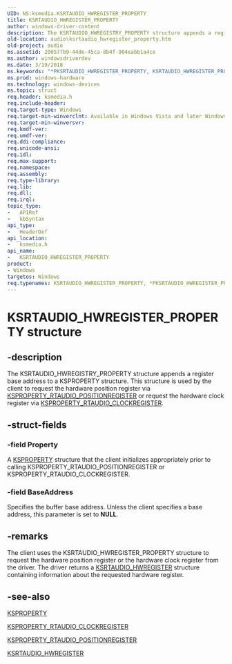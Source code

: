 ```yaml
---
UID: NS:ksmedia.KSRTAUDIO_HWREGISTER_PROPERTY
title: KSRTAUDIO_HWREGISTER_PROPERTY
author: windows-driver-content
description: The KSRTAUDIO_HWREGISTRY_PROPERTY structure appends a register base address to a KSPROPERTY structure.
old-location: audio\ksrtaudio_hwregister_property.htm
old-project: audio
ms.assetid: 200577b9-44de-45ca-8b4f-904eabb1a4ce
ms.author: windowsdriverdev
ms.date: 3/19/2018
ms.keywords: "*PKSRTAUDIO_HWREGISTER_PROPERTY, KSRTAUDIO_HWREGISTER_PROPERTY, KSRTAUDIO_HWREGISTER_PROPERTY structure [Audio Devices], PKSRTAUDIO_HWREGISTER_PROPERTY, PKSRTAUDIO_HWREGISTER_PROPERTY structure pointer [Audio Devices], aud-prop_d554442a-4677-4fc6-a305-ef02d5caffef.xml, audio.ksrtaudio_hwregister_property, ksmedia/KSRTAUDIO_HWREGISTER_PROPERTY, ksmedia/PKSRTAUDIO_HWREGISTER_PROPERTY"
ms.prod: windows-hardware
ms.technology: windows-devices
ms.topic: struct
req.header: ksmedia.h
req.include-header: 
req.target-type: Windows
req.target-min-winverclnt: Available in Windows Vista and later Windows operating systems.
req.target-min-winversvr: 
req.kmdf-ver: 
req.umdf-ver: 
req.ddi-compliance: 
req.unicode-ansi: 
req.idl: 
req.max-support: 
req.namespace: 
req.assembly: 
req.type-library: 
req.lib: 
req.dll: 
req.irql: 
topic_type:
-	APIRef
-	kbSyntax
api_type:
-	HeaderDef
api_location:
-	ksmedia.h
api_name:
-	KSRTAUDIO_HWREGISTER_PROPERTY
product:
- Windows
targetos: Windows
req.typenames: KSRTAUDIO_HWREGISTER_PROPERTY, *PKSRTAUDIO_HWREGISTER_PROPERTY
---
```


# KSRTAUDIO_HWREGISTER_PROPERTY structure


## -description


The KSRTAUDIO_HWREGISTRY_PROPERTY structure appends a register base address to a KSPROPERTY structure.  This structure is used by the client to request the hardware position register via <a href="https://msdn.microsoft.com/library/windows/hardware/ff537381">KSPROPERTY_RTAUDIO_POSITIONREGISTER</a> or request the hardware clock register via <a href="https://msdn.microsoft.com/library/windows/hardware/ff537376">KSPROPERTY_RTAUDIO_CLOCKREGISTER</a>.


## -struct-fields




### -field Property

A <a href="https://msdn.microsoft.com/library/windows/hardware/ff564262">KSPROPERTY</a> structure that the client initializes appropriately prior to calling KSPROPERTY_RTAUDIO_POSITIONREGISTER or KSPROPERTY_RTAUDIO_CLOCKREGISTER.


### -field BaseAddress

Specifies the buffer base address.  Unless the client specifies a base address, this parameter is set to <b>NULL</b>.


## -remarks



The client uses the KSRTAUDIO_HWREGISTER_PROPERTY structure to request the hardware position register or the hardware clock register from the driver.  The driver returns a <a href="https://msdn.microsoft.com/library/windows/hardware/ff537497">KSRTAUDIO_HWREGISTER</a> structure containing information about the requested hardware register.




## -see-also




<a href="https://msdn.microsoft.com/library/windows/hardware/ff564262">KSPROPERTY</a>



<a href="https://msdn.microsoft.com/library/windows/hardware/ff537376">KSPROPERTY_RTAUDIO_CLOCKREGISTER</a>



<a href="https://msdn.microsoft.com/library/windows/hardware/ff537381">KSPROPERTY_RTAUDIO_POSITIONREGISTER</a>



<a href="https://msdn.microsoft.com/library/windows/hardware/ff537497">KSRTAUDIO_HWREGISTER</a>
 

 


